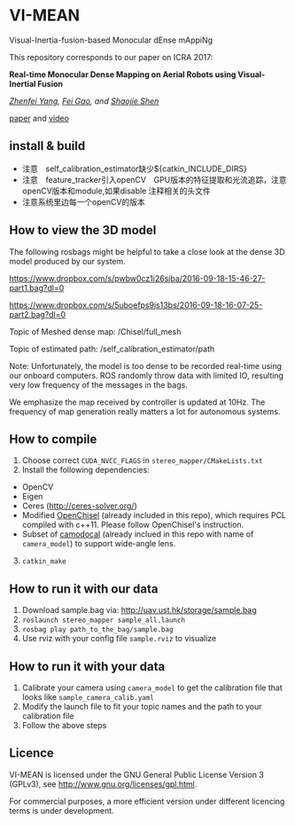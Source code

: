 # VI-MEAN
Visual-Inertia-fusion-based Monocular dEnse mAppiNg

This repository corresponds to our paper on ICRA 2017:

__Real-time Monocular Dense Mapping on Aerial Robots using Visual-Inertial Fusion__

*[Zhenfei Yang](mailto:zyangag@connect.ust.hk), [Fei Gao](mailto:fgaoaa@connect.ust.hk), and [Shaojie Shen](mailto:eeshaojie@ust.hk)*

[paper](https://github.com/dvorak0/VI-MEAN/raw/master/ICRA17_1095_MS.pdf) and [video](https://www.youtube.com/watch?v=M4BMks6bQbc)

## install & build

- 注意　self_calibration_estimator缺少${catkin_INCLUDE_DIRS} 
- 注意　feature_tracker引入openCV　GPU版本的特征提取和光流追踪，注意openCV版本和module,如果disable 注释相关的头文件
- 注意系统里边每一个openCV的版本











## How to view the 3D model
The following rosbags might be helpful to take a close look at the dense 3D model produced by our system.

https://www.dropbox.com/s/pwbw0cz1i26sjba/2016-09-18-15-46-27-part1.bag?dl=0

https://www.dropbox.com/s/5uboefps9js13bs/2016-09-18-16-07-25-part2.bag?dl=0

Topic of Meshed dense map: /Chisel/full_mesh

Topic of estimated path: /self_calibration_estimator/path

Note: Unfortunately, the model is too dense to be recorded real-time using our onboard computers. ROS randomly throw data with limited IO, resulting very low frequency of the messages in the bags.

We emphasize the map received by controller is updated at 10Hz. The frequency of map generation really matters a lot for autonomous systems.

## How to compile
1. Choose correct `CUDA_NVCC_FLAGS` in `stereo_mapper/CMakeLists.txt`
2. Install the following dependencies:
* OpenCV
* Eigen
* Ceres (http://ceres-solver.org/)
* Modified [OpenChisel](https://github.com/personalrobotics/OpenChisel) (already included in this repo), which requires PCL compiled with c++11. Please follow OpenChisel's instruction.
* Subset of [camodocal](https://github.com/hengli/camodocal) (already inclued in this repo with name of `camera_model`) to support wide-angle lens.
3. `catkin_make`
## How to run it with our data
1. Download sample.bag via: http://uav.ust.hk/storage/sample.bag
2. `roslaunch stereo_mapper sample_all.launch`
3. `rosbag play path_to_the_bag/sample.bag`
4. Use rviz with your config file `sample.rviz` to visualize
## How to run it with your data
1. Calibrate your camera using `camera_model` to get the calibration file that looks like `sample_camera_calib.yaml`
2. Modify the launch file to fit your topic names and the path to your calibration file
3. Follow the above steps

## Licence
VI-MEAN is licensed under the GNU General Public License Version 3 (GPLv3), see http://www.gnu.org/licenses/gpl.html.

For commercial purposes, a more efficient version under different licencing terms is under development.

